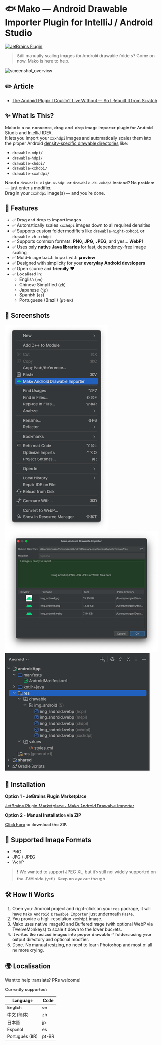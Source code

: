 # 🐟 Mako — Android Drawable Importer Plugin for IntelliJ / Android Studio

[![JetBrains Plugin](https://img.shields.io/jetbrains/plugin/v/27961)](https://plugins.jetbrains.com/plugin/27961)

> Still manually scaling images for Android drawable folders? Come on now. Mako is here to help.

![screenshot_overview](screenshots/0_overview.gif)

## ✏️ Article

- [The Android Plugin I Couldn’t Live Without — So I Rebuilt It from Scratch](https://medium.com/bugless/the-android-plugin-i-couldnt-live-without-so-i-rebuilt-it-from-scratch-73adda89ddd3)

## ✨ What Is This?

Mako is a no-nonsense, drag-and-drop image importer plugin for Android Studio and IntelliJ IDEA.  
It lets you import your `xxxhdpi` images and automatically scales them into the proper
Android [density-specific drawable directories](https://developer.android.com/training/multiscreen/screendensities)
like:

- `drawable-mdpi/`
- `drawable-hdpi/`
- `drawable-xhdpi/`
- `drawable-xxhdpi/`
- `drawable-xxxhdpi/`

Need a `drawable-night-xxhdpi` or `drawable-de-xxhdpi` instead? No problem — just enter a modifier.  
Drag in your `xxxhdpi` image(s) — and you’re done.

## 🧰 Features

- ✅ Drag and drop to import images
- ✅ Automatically scales `xxxhdpi` images down to all required densities
- ✅ Supports custom folder modifiers like `drawable-night-xxhdpi` or `drawable-zh-xxhdpi`
- ✅ Supports common formats: **PNG**, **JPG**, **JPEG**, and yes... **WebP!**
- ✅ Uses only **native Java libraries** for fast, dependency-free image scaling
- ✅ Multi-image batch import with **preview**
- ✅ Designed with simplicity for your **everyday Android developers**
- ✅ Open source and **friendly** ❤️
- ✅ Localised in:
    - English (`en`)
    - Chinese Simplified (`zh`)
    - Japanese (`jp`)
    - Spanish (`es`)
    - Portuguese (Brazil) (`pt-BR`)

## 📸 Screenshots

![screenshot_menu](screenshots/1_menu.png)
![screenshot_dialog](screenshots/2_dialog.png)
![screenshot_drawable](screenshots/3_drawable.png)

## 🚀 Installation

**Option 1 - JetBrains Plugin Marketplace**

[JetBrains Plugin Marketplace - Mako Android Drawable Importer](https://plugins.jetbrains.com/plugin/27961-mako-android-drawable-importer)

**Option 2 - Manual Installation via ZIP**

[Click here](https://github.com/delacrixmorgan/mako-intellij/release/download/mako-1.0.1.zip) to download the ZIP.

## 🧪 Supported Image Formats

- PNG
- JPG / JPEG
- WebP

> ❗ We wanted to support JPEG XL, but it’s still not widely supported on the JVM side (yet!). Keep an eye out though.

## 🛠 How It Works

1) Open your Android project and right-click on your `res` package, it will have `Mako Android Drawable Importer` just
   underneath `Paste`.
2) You provide a high-resolution `xxxhdpi` image.
3) Mako uses native ImageIO and BufferedImage (with optional WebP via TwelveMonkeys) to scale it down to the lower
   buckets.
4) It writes the resized images into proper drawable-* folders using your output directory and optional modifier.
5) Done. No manual resizing, no need to learn Photoshop and most of all no more crying.

## 🌍 Localisation

Want to help translate? PRs welcome!

Currently supported:

| Language       | Code  |
|----------------|-------|
| English        | en    |
| 中文 (简体)        | zh    |
| 日本語            | jp    |
| Español        | es    |
| Português (BR) | pt-BR |